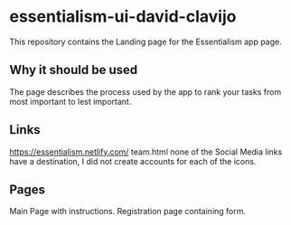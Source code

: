 # essentialism-ui-david-clavijo
This repository contains the Landing page for the Essentialism app page.

## Why it should be used
The page describes the process used by the app to rank your tasks from most important to lest important.

## Links
https://essentialism.netlify.com/
team.html
none of the Social Media links have a destination, I did not create accounts for  each of the icons.

## Pages 
Main Page with instructions.
Registration page containing form.
